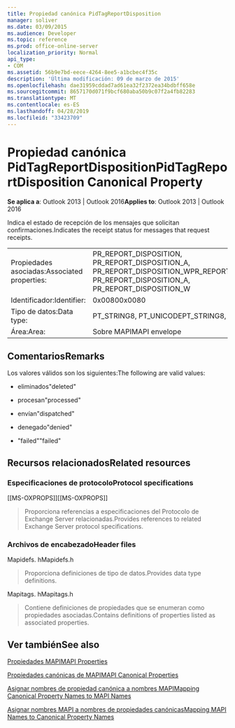 ```yaml
---
title: Propiedad canónica PidTagReportDisposition
manager: soliver
ms.date: 03/09/2015
ms.audience: Developer
ms.topic: reference
ms.prod: office-online-server
localization_priority: Normal
api_type:
- COM
ms.assetid: 56b9e7bd-eece-4264-8ee5-a1bcbec4f35c
description: 'Última modificación: 09 de marzo de 2015'
ms.openlocfilehash: dae31959cddad7ad61ea32f2372ea34bdbff658e
ms.sourcegitcommit: 8657170d071f9bcf680aba50b9c07f2a4fb82283
ms.translationtype: MT
ms.contentlocale: es-ES
ms.lasthandoff: 04/28/2019
ms.locfileid: "33423709"
---
```

# <a name="pidtagreportdisposition-canonical-property"></a><span data-ttu-id="2bb7e-103">Propiedad canónica PidTagReportDisposition</span><span class="sxs-lookup"><span data-stu-id="2bb7e-103">PidTagReportDisposition Canonical Property</span></span>

  
  
<span data-ttu-id="2bb7e-104">**Se aplica a**: Outlook 2013 | Outlook 2016</span><span class="sxs-lookup"><span data-stu-id="2bb7e-104">**Applies to**: Outlook 2013 | Outlook 2016</span></span> 
  
<span data-ttu-id="2bb7e-105">Indica el estado de recepción de los mensajes que solicitan confirmaciones.</span><span class="sxs-lookup"><span data-stu-id="2bb7e-105">Indicates the receipt status for messages that request receipts.</span></span> 
  
|||
|:-----|:-----|
|<span data-ttu-id="2bb7e-106">Propiedades asociadas:</span><span class="sxs-lookup"><span data-stu-id="2bb7e-106">Associated properties:</span></span>  <br/> |<span data-ttu-id="2bb7e-107">PR_REPORT_DISPOSITION, PR_REPORT_DISPOSITION_A, PR_REPORT_DISPOSITION_W</span><span class="sxs-lookup"><span data-stu-id="2bb7e-107">PR_REPORT_DISPOSITION, PR_REPORT_DISPOSITION_A, PR_REPORT_DISPOSITION_W</span></span>  <br/> |
|<span data-ttu-id="2bb7e-108">Identificador:</span><span class="sxs-lookup"><span data-stu-id="2bb7e-108">Identifier:</span></span>  <br/> |<span data-ttu-id="2bb7e-109">0x0080</span><span class="sxs-lookup"><span data-stu-id="2bb7e-109">0x0080</span></span>  <br/> |
|<span data-ttu-id="2bb7e-110">Tipo de datos:</span><span class="sxs-lookup"><span data-stu-id="2bb7e-110">Data type:</span></span>  <br/> |<span data-ttu-id="2bb7e-111">PT_STRING8, PT_UNICODE</span><span class="sxs-lookup"><span data-stu-id="2bb7e-111">PT_STRING8, PT_UNICODE</span></span>  <br/> |
|<span data-ttu-id="2bb7e-112">Área:</span><span class="sxs-lookup"><span data-stu-id="2bb7e-112">Area:</span></span>  <br/> |<span data-ttu-id="2bb7e-113">Sobre MAPI</span><span class="sxs-lookup"><span data-stu-id="2bb7e-113">MAPI envelope</span></span>  <br/> |
   
## <a name="remarks"></a><span data-ttu-id="2bb7e-114">Comentarios</span><span class="sxs-lookup"><span data-stu-id="2bb7e-114">Remarks</span></span>

<span data-ttu-id="2bb7e-115">Los valores válidos son los siguientes:</span><span class="sxs-lookup"><span data-stu-id="2bb7e-115">The following are valid values:</span></span>
  
- <span data-ttu-id="2bb7e-116">eliminados</span><span class="sxs-lookup"><span data-stu-id="2bb7e-116">"deleted"</span></span>
    
- <span data-ttu-id="2bb7e-117">procesan</span><span class="sxs-lookup"><span data-stu-id="2bb7e-117">"processed"</span></span>
    
- <span data-ttu-id="2bb7e-118">envían</span><span class="sxs-lookup"><span data-stu-id="2bb7e-118">"dispatched"</span></span>
    
- <span data-ttu-id="2bb7e-119">denegado</span><span class="sxs-lookup"><span data-stu-id="2bb7e-119">"denied"</span></span>
    
- <span data-ttu-id="2bb7e-120">"failed"</span><span class="sxs-lookup"><span data-stu-id="2bb7e-120">"failed"</span></span>
    
## <a name="related-resources"></a><span data-ttu-id="2bb7e-121">Recursos relacionados</span><span class="sxs-lookup"><span data-stu-id="2bb7e-121">Related resources</span></span>

### <a name="protocol-specifications"></a><span data-ttu-id="2bb7e-122">Especificaciones de protocolo</span><span class="sxs-lookup"><span data-stu-id="2bb7e-122">Protocol specifications</span></span>

<span data-ttu-id="2bb7e-123">[[MS-OXPROPS]]</span><span class="sxs-lookup"><span data-stu-id="2bb7e-123">[[MS-OXPROPS]]</span></span> 
  
> <span data-ttu-id="2bb7e-124">Proporciona referencias a especificaciones del Protocolo de Exchange Server relacionadas.</span><span class="sxs-lookup"><span data-stu-id="2bb7e-124">Provides references to related Exchange Server protocol specifications.</span></span>
    
### <a name="header-files"></a><span data-ttu-id="2bb7e-125">Archivos de encabezado</span><span class="sxs-lookup"><span data-stu-id="2bb7e-125">Header files</span></span>

<span data-ttu-id="2bb7e-126">Mapidefs. h</span><span class="sxs-lookup"><span data-stu-id="2bb7e-126">Mapidefs.h</span></span>
  
> <span data-ttu-id="2bb7e-127">Proporciona definiciones de tipo de datos.</span><span class="sxs-lookup"><span data-stu-id="2bb7e-127">Provides data type definitions.</span></span>
    
<span data-ttu-id="2bb7e-128">Mapitags. h</span><span class="sxs-lookup"><span data-stu-id="2bb7e-128">Mapitags.h</span></span>
  
> <span data-ttu-id="2bb7e-129">Contiene definiciones de propiedades que se enumeran como propiedades asociadas.</span><span class="sxs-lookup"><span data-stu-id="2bb7e-129">Contains definitions of properties listed as associated properties.</span></span>
    
## <a name="see-also"></a><span data-ttu-id="2bb7e-130">Ver también</span><span class="sxs-lookup"><span data-stu-id="2bb7e-130">See also</span></span>



[<span data-ttu-id="2bb7e-131">Propiedades MAPI</span><span class="sxs-lookup"><span data-stu-id="2bb7e-131">MAPI Properties</span></span>](mapi-properties.md)
  
[<span data-ttu-id="2bb7e-132">Propiedades canónicas de MAPI</span><span class="sxs-lookup"><span data-stu-id="2bb7e-132">MAPI Canonical Properties</span></span>](mapi-canonical-properties.md)
  
[<span data-ttu-id="2bb7e-133">Asignar nombres de propiedad canónica a nombres MAPI</span><span class="sxs-lookup"><span data-stu-id="2bb7e-133">Mapping Canonical Property Names to MAPI Names</span></span>](mapping-canonical-property-names-to-mapi-names.md)
  
[<span data-ttu-id="2bb7e-134">Asignar nombres MAPI a nombres de propiedades canónicas</span><span class="sxs-lookup"><span data-stu-id="2bb7e-134">Mapping MAPI Names to Canonical Property Names</span></span>](mapping-mapi-names-to-canonical-property-names.md)

